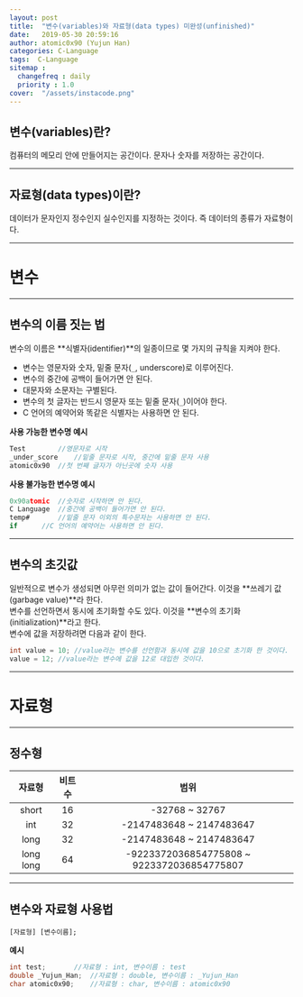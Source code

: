 ```yaml
---
layout: post
title:  "변수(variables)와 자료형(data types) 미완성(unfinished)"
date:   2019-05-30 20:59:16
author: atomic0x90 (Yujun Han)
categories: C-Language
tags:  C-Language
sitemap :
  changefreq : daily
  priority : 1.0
cover:  "/assets/instacode.png"
---
```


## 변수(variables)란?

컴퓨터의 메모리 안에 만들어지는 공간이다. 문자나 숫자를 저장하는 공간이다.

---

## 자료형(data types)이란?

데이터가 문자인지 정수인지 실수인지를 지정하는 것이다. 즉 데이터의 종류가 자료형이다.

---

변수
===
---

## 변수의 이름 짓는 법

변수의 이름은 **식별자(identifier)**의 일종이므로 몇 가지의 규칙을 지켜야 한다.  
* 변수는 영문자와 숫자, 밑줄 문자(`_`, underscore)로 이루어진다.
* 변수의 중간에 공백이 들어가면 안 된다.
* 대문자와 소문자는 구별된다.
* 변수의 첫 글자는 반드시 영문자 또는 밑줄 문자(`_`)이어야 한다.
* C 언어의 예약어와 똑같은 식별자는 사용하면 안 된다.

**사용 가능한 변수명 예시**
```c
Test		//영문자로 시작
_under_score	//밑줄 문자로 시작, 중간에 밑줄 문자 사용
atomic0x90	//첫 번째 글자가 아닌곳에 숫자 사용
```

**사용 불가능한 변수명 예시**
```c
0x90atomic	//숫자로 시작하면 안 된다.
C Language	//중간에 공백이 들어가면 안 된다.
temp#		//밑줄 문자 이외의 특수문자는 사용하면 안 된다.
if		//C 언어의 예약어는 사용하면 안 된다.
```

---

## 변수의 초깃값

일반적으로 변수가 생성되면 아무런 의미가 없는 값이 들어간다. 이것을 **쓰레기 값(garbage value)**라 한다.  
변수를 선언하면서 동시에 초기화할 수도 있다. 이것을 **변수의 초기화(initialization)**라고 한다.  
변수에 값을 저장하려면 다음과 같이 한다.  
```c
int value = 10;	//value라는 변수를 선언함과 동시에 값을 10으로 초기화 한 것이다.
value = 12;	//value라는 변수에 값을 12로 대입한 것이다.
```

---

자료형
===
---

## 정수형

자료형		|비트수		|범위
:------:	|:------:	|:------:
short		|16		|-32768 ~ 32767
int		|32		|-2147483648 ~ 2147483647
long		|32		|-2147483648 ~ 2147483647
long long	|64		|-9223372036854775808 ~ 9223372036854775807



---

## 변수와 자료형 사용법

`[자료형] [변수이름];`

**예시**
```c
int test;		//자료형 : int, 변수이름 : test
double _Yujun_Han;	//자료형 : double, 변수이름 : _Yujun_Han
char atomic0x90;	//자료형 : char, 변수이름 : atomic0x90
```































